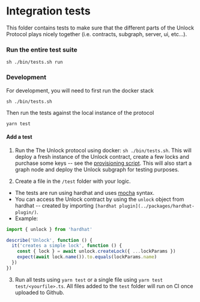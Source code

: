 # Integration tests

This folder contains tests to make sure that the different parts of the Unlock Protocol plays nicely together (i.e. contracts, subgraph, server, ui, etc...).

### Run the entire test suite

```
sh ./bin/tests.sh run
```

### Development

For development, you will need to first run the docker stack

```
sh ./bin/tests.sh
```

Then run the tests against the local instance of the protocol

```
yarn test
```

#### Add a test

1. Run the The Unlock protocol using docker: `sh ./bin/tests.sh`. This will deploy a fresh instance of the Unlock contract, create a few locks and purchase some keys -- see the [provisioning script](../docker/development/eth-node/scripts/provision.ts). This will also start a graph node and deploy the Unlock subgraph for testing purposes.

2. Create a file in the `/test` folder with your logic.

- The tests are run using hardhat and uses [mocha](https://mochajs.org) syntax.
- You can access the Unlock contract by using the `unlock` object from hardhat -- created by importing `[hardhat plugin](../packages/hardhat-plugin/)`.
- Example:

```js
import { unlock } from 'hardhat'

describe('Unlock', function () {
  it('creates a simple lock', function () {
    const { lock } = await unlock.createLock({ ...lockParams })
    expect(await lock.name()).to.equals(lockParams.name)
  })
})
```

3. Run all tests using `yarn test` or a single file using `yarn test test/<yourfile>.ts`. All files added to the `test` folder will run on CI once uploaded to Github.
